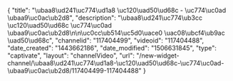 {
    "title": "\ubaa8\ud241\uc774\ud1a8 \uc120\uad50\ud68c - \uc774\uc0ad \ubaa9\uc0ac\ub2d8",
    "description": "\ubaa8\ud241\uc774\ub3cc \uc120\uad50\ud68c \uc774\uc0ad \ubaa9\uc0ac\ub2d8\n\n\uc0cc\ub514\uc5d0\uace0 \uac08\ubcf4\ub9ac \uad50\ud68c",
    "channelid": "117404499",
    "videoid": "117404488",
    "date_created": "1443662186",
    "date_modified": "1506631845",
    "type": "captivate",
    "layout": "channelVideo",
    "url": "\/new-widget-channel\/\ubaa8\ud241\uc774\ud1a8-\uc120\uad50\ud68c-\uc774\uc0ad-\ubaa9\uc0ac\ub2d8\/117404499-117404488"
}